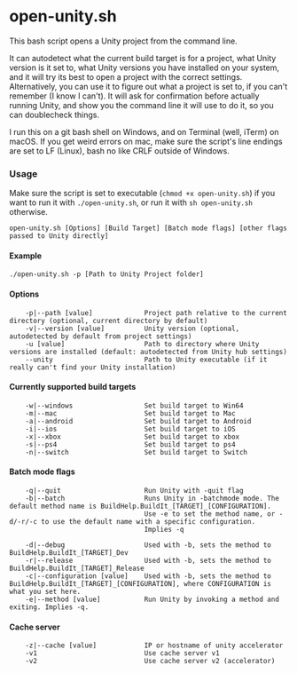 # open-unity.sh

This bash script opens a Unity project from the command line.

It can autodetect what the current build target is for a project, what Unity version is it set to, what Unity versions you have installed on your system, and it will try its best to open a project with the correct settings. Alternatively, you can use it to figure out what a project is set to, if you can't remember (I know I can't). It will ask for confirmation before actually running Unity, and show you the command line it will use to do it, so you can doublecheck things.

I run this on a git bash shell on Windows, and on Terminal (well, iTerm) on macOS. If you get weird errors on mac, make sure the script's line endings are set to LF (Linux), bash no like CRLF outside of Windows.

### Usage

Make sure the script is set to executable (`chmod +x open-unity.sh`) if you want to run it with `./open-unity.sh`, or run it with `sh open-unity.sh` otherwise.

`open-unity.sh [Options] [Build Target] [Batch mode flags] [other flags passed to Unity directly]`

#### Example

`./open-unity.sh -p [Path to Unity Project folder]`

#### Options

```
    -p|--path [value]             Project path relative to the current directory (optional, current directory by default)
    -v|--version [value]          Unity version (optional, autodetected by default from project settings)
    -u [value]                    Path to directory where Unity versions are installed (default: autodetected from Unity hub settings)
    --unity                       Path to Unity executable (if it really can't find your Unity installation)
```

#### Currently supported build targets

```
    -w|--windows                  Set build target to Win64
    -m|--mac                      Set build target to Mac
    -a|--android                  Set build target to Android
    -i|--ios                      Set build target to iOS
    -x|--xbox                     Set build target to xbox
    -s|--ps4                      Set build target to ps4
    -n|--switch                   Set build target to Switch
```

#### Batch mode flags

```
    -q|--quit                     Run Unity with -quit flag
    -b|--batch                    Runs Unity in -batchmode mode. The default method name is BuildHelp.BuildIt_[TARGET]_[CONFIGURATION]. 
                                  Use -e to set the method name, or -d/-r/-c to use the default name with a specific configuration.
                                  Implies -q

    -d|--debug                    Used with -b, sets the method to BuildHelp.BuildIt_[TARGET]_Dev
    -r|--release                  Used with -b, sets the method to BuildHelp.BuildIt_[TARGET]_Release
    -c|--configuration [value]    Used with -b, sets the method to BuildHelp.BuildIt_[TARGET]_[CONFIGURATION], where CONFIGURATION is what you set here.
    -e|--method [value]           Run Unity by invoking a method and exiting. Implies -q.
````

#### Cache server

```
    -z|--cache [value]            IP or hostname of unity accelerator
    -v1                           Use cache server v1
    -v2                           Use cache server v2 (accelerator)
```